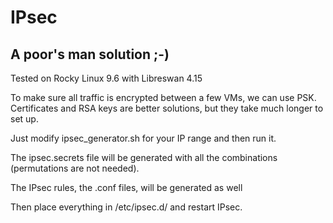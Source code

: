 # IPsec

## A poor's man solution ;-) 

Tested on Rocky Linux 9.6 with Libreswan 4.15

To make sure all traffic is encrypted between a few VMs, we can use PSK. Certificates and RSA keys are better solutions, but they take much longer to set up.

Just modify ipsec_generator.sh for your IP range and then run it.

The ipsec.secrets file will be generated with all the combinations (permutations are not needed).

The IPsec rules, the .conf files, will be generated as well

Then place everything in /etc/ipsec.d/ and restart IPsec.
